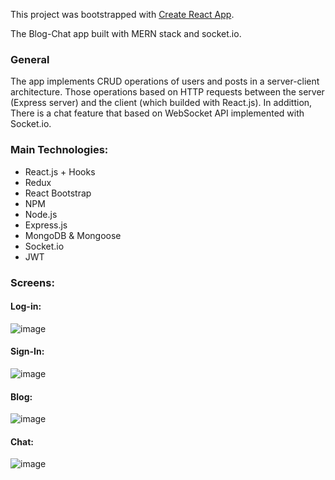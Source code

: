 This project was bootstrapped with [Create React App](https://github.com/facebook/create-react-app).

The Blog-Chat app built with MERN stack and socket.io.

### General
The app implements CRUD operations of users and posts in a server-client architecture. Those operations based on HTTP requests between the server (Express server) and the client (which builded with React.js).
In addittion, There is a chat feature that based on WebSocket API implemented with Socket.io.

### Main Technologies:
- React.js + Hooks
- Redux
- React Bootstrap
- NPM
- Node.js
- Express.js
- MongoDB & Mongoose
- Socket.io
- JWT

### Screens:
#### Log-in:
![image](https://user-images.githubusercontent.com/57364867/151522312-c629b79b-a275-45ca-8b75-5dfaa086ce5c.png)

#### Sign-In:
![image](https://user-images.githubusercontent.com/57364867/151522360-3507b840-77cb-4185-bc38-3441f680b2b6.png)

#### Blog:
![image](https://user-images.githubusercontent.com/57364867/151522845-6525101e-f11c-48fc-bad8-7e3b8084ea66.png)

#### Chat:
![image](https://user-images.githubusercontent.com/57364867/151523003-5264d95c-d4cc-4106-9b51-7ce49bf3ca35.png)
